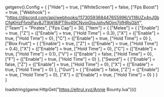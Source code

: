 getgenv().Config = {
  ["Hide"] = true,
  ["WhiteScreen"] = false, 
  ["Fps Boost"] = true,
  ["Webhook"] = "https://discord.com/api/webhooks/1173059368447655996/V118UZx4nJ0bCfgKHzFfxtsPav8JT9IA18iPT9iv49CNvinGtqJqhvNOjm7jifHRsGbY", 
  ["Team"] = "Pirates", 
  ["Fps Cap"] = 30,
  ["Item"] = {
        ["Melee"] = {
            ["Enable"] = true,
            ["Z"] = {["Enable"] = true, ["Hold Time"] = 0.3},
            ["X"] = {["Enable"] = true, ["Hold Time"] = 0},
            ["C"] = {["Enable"] = true, ["Hold Time"] = 0}
        },
        ["Blox Fruit"] = {
            ["Enable"] = true,
            ["Z"] = {["Enable"] = true, ["Hold Time"] = 0.4},
            ["X"] = {["Enable"] = true, ["Hold Time"] = 0},
            ["C"] = {["Enable"] = true, ["Hold Time"] = 0.1},
            ["V"] = {["Enable"] = false, ["Hold Time"] = 0},
            ["F"] = {["Enable"] = true, ["Hold Time"] = 0}
        },
        ["Sword"] = {
            ["Enable"] = false,
            ["Z"] = {["Enable"] = true, ["Hold Time"] = 0},
            ["X"] = {["Enable"] = true, ["Hold Time"] = 0}
        },
        ["Gun"] = {
            ["Enable"] = false,
            ["Z"] = {["Enable"] = true, ["Hold Time"] = 0},
            ["X"] = {["Enable"] = true, ["Hold Time"] = 0}
        } 
      } 
}

loadstring(game:HttpGet("https://eltrul.xyz/Annie Bounty.lua"))()
